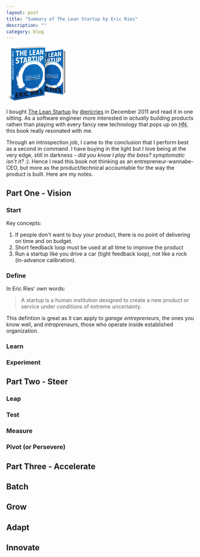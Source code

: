 ```yaml
---
layout: post
title: "Summary of The Lean Startup by Eric Ries"
description: ""
category: blog
---
```


<img class="inline pull-right" src="/images/posts/theleanstartup.png" alt="The Lean Startup book cover" />

I bought [The Lean Startup](http://theleanstartup.com/) by [@ericries](https://twitter.com/ericries) in December 2011 and read it in one sitting. As a software engineer more interested in *actually* building products rathen than playing with every fancy new technology that pops up on <acronym title="Hacker News">HN</acronym>, this book really resonated with me.

Through an introspection job, I came to the conclusion that I perform best as a second in command. I have buying in the light but I love being at the very edge, still in darkness - *did you know I play the bass? symptomatic isn't it? :)*. Hence I read this book not thinking as an entrepreneur-wannabe-CEO, but more as the product/technical accountable for the way the product is built. Here are my notes.

## Part One - Vision

### Start

Key concepts:

1. If people don't want to buy your product, there is no point of delivering on time and on budget.
2. Short feedback loop must be used at all time to improve the product
3. Run a startup like you drive a car (tight feedback loop), not like a rock (in-advance calibration).

### Define

In Eric Ries' own words:

> A startup is a human institution designed to create a new product or service under conditions of extreme uncertainty.

This defintion is great as it can apply to *garage entrepreneurs*, the ones you know well, and *intrapreneurs*, those who operate inside established organization.

### Learn


### Experiment

## Part Two - Steer

### Leap
### Test
### Measure
### Pivot (or Persevere)

## Part Three - Accelerate

## Batch
## Grow
## Adapt
## Innovate